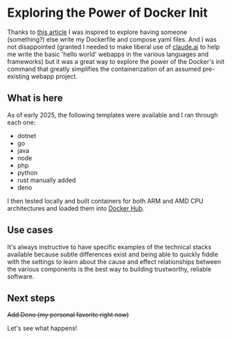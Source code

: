 # Exploring the Power of Docker Init

Thanks to [this article](https://livingdevops.com/devops/docker-init-to-write-dockerfile-docker-compose/) I was inspired to explore having someone (something?) 
else write my Dockerfile and compose.yaml files. And I was not disappointed
(granted I needed to make liberal use of [claude.ai](https://claude.ai) to help me write the basic 
'hello world' webapps in the various languages and frameworks) but it was a
great way to explore the power of the Docker's init command that greatly 
simplifies the containerization of an assumed pre-existing webapp project.

## What is here

As of early 2025, the following templates were available and I ran through each
one:

- dotnet
- go
- java
- node
- php
- python
- rust
manually added
- deno

I then tested locally and built containers for both ARM and AMD CPU
architectures and loaded them into [Docker Hub](https://hub.docker.com/u/aaronhmiller).

## Use cases

It's always instructive to have specific examples of the technical stacks
available because subtle differences exist and being able to quickly fiddle with
the settings to learn about the cause and effect relationships between the
various components is the best way to building trustworthy, reliable software.

## Next steps

~~Add Deno (my personal favorite right now)~~ 

Let's see what happens!
